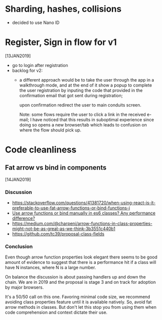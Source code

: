 # Sharding, hashes, collisions
- decided to use Nano ID

# Register, Sign in flow for v1
[13JAN2019]
- go to login after registration
- backlog for v2:
  - a different approach would be to take the user through the app
    in a walkthrough mode, and at the end of it show a popup to complete
    the user registration by inputing the code that provided in the
    confirmation email that got sent during registration;

    upon confirmation redirect the user to main conduits screen.

    Note: some flows require the user to click a link in the received
    e-mail; I have noticed that this results in suboptimal experience
    since doing so opens a new browser/tab which leads to confusion
    on where the flow should pick up.

# Code cleanliness

## Fat arrow vs bind in components
[14JAN2019]
### Discussion
- https://stackoverflow.com/questions/41381720/when-using-react-is-it-preferable-to-use-fat-arrow-functions-or-bind-functions-i
- [Use arrow functions or bind manually in es6 classes? Any performance difference?](https://github.com/facebook/react/issues/9851)
- https://medium.com/@charpeni/arrow-functions-in-class-properties-might-not-be-as-great-as-we-think-3b3551c440b1
- https://github.com/tc39/proposal-class-fields

### Conclusion
Even though arrow function properties look elegant there seems to be
good amount of evidence to suggest that there is a performance hit if
a class will have N instances, where N is a large number.

On balance the discussion is about passing handlers up and down the
chain. We are in 2019 and the proposal is stage 3 and on track for
adoption by major browsers.

It's a 50/50 call on this one. Favoring minimal code size, we recommend
avoiding class properties feature until it is available natively. So,
avoid fat arrow methods in classes. But don't let this stop you from
using them when code comprehension and context dictate their use.

